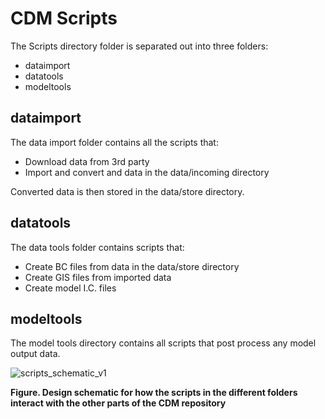 # CDM Scripts

The Scripts directory folder is separated out into three folders:

* dataimport
* datatools
* modeltools

## dataimport

The data import folder contains all the scripts that:
  * Download data from 3rd party
  * Import and convert and data in the data/incoming directory

Converted data is then stored in the data/store directory.

## datatools

The data tools folder contains scripts that:
  * Create BC files from data in the data/store directory
  * Create GIS files from imported data
  * Create model I.C. files

## modeltools

The model tools directory contains all scripts that post process any model output data.


![scripts_schematic_v1](https://user-images.githubusercontent.com/19967037/126591194-e87579a5-c026-4a04-90b1-f41a513e83f9.png)

**Figure. Design schematic for how the scripts in the different folders interact with the other parts of the CDM repository**
